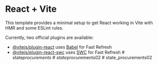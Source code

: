 # React + Vite

This template provides a minimal setup to get React working in Vite with HMR and some ESLint rules.

Currently, two official plugins are available:

- [@vitejs/plugin-react](https://github.com/vitejs/vite-plugin-react/blob/main/packages/plugin-react/README.md) uses [Babel](https://babeljs.io/) for Fast Refresh
- [@vitejs/plugin-react-swc](https://github.com/vitejs/vite-plugin-react-swc) uses [SWC](https://swc.rs/) for Fast Refresh
#   s t a t e _ p r o c u r e m e n t s  
 #   s t a t e _ p r o c u r e m e n t s 0 2  
 #   s t a t e _ p r o c u r e m e n t s 0 2  
 